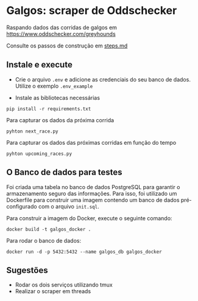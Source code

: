 # Galgos: scraper de Oddschecker
Raspando dados das corridas de galgos em https://www.oddschecker.com/greyhounds

Consulte os passos de construção em [steps.md](steps.md)


## Instale e execute

- Crie o arquivo `.env` e adicione as credenciais do seu banco de dados. Utilize o exemplo `.env_example`

- Instale as bibliotecas necessárias
```shell
pip install -r requirements.txt
```

Para capturar os dados da próxima corrida
```shell
pyhton next_race.py
```

Para capturar os dados das próximas corridas em função do tempo
```shell
pyhton upcoming_races.py
```

## O Banco de dados para testes
Foi criada uma tabela no banco de dados PostgreSQL para garantir o armazenamento seguro das informações. Para isso, foi utilizado um Dockerfile para construir uma imagem contendo um banco de dados pré-configurado com o arquivo `init.sql`.

Para construir a imagem do Docker, execute o seguinte comando:

```shell
docker build -t galgos_docker .
```

Para rodar o banco de dados:
```shell
docker run -d -p 5432:5432 --name galgos_db galgos_docker
```

## Sugestões

- Rodar os dois serviços utilizando tmux
- Realizar o scraper em threads